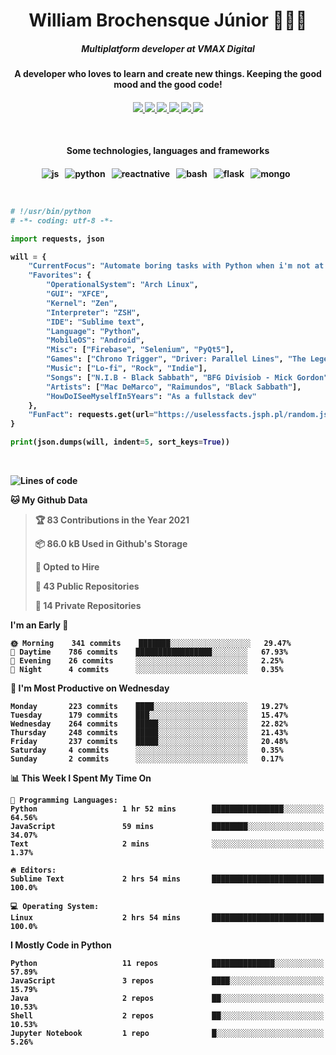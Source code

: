 <h1 align="center">William Brochensque Júnior 👨🏼‍💻</h1>

<h5 align="center">Multiplatform developer at VMAX Digital</h5>
<h4 align="center">A developer who loves to learn and create new things. Keeping the good mood and the good code!<h4/>

<p align="center">
	<a href="https://gist.github.com/willnaoosmith">
		<img src="https://img.shields.io/badge/-Github-000?style=for-the-badge&logo=Github&logoColor=white" />
	</a>
	<a href="https://stackoverflow.com/users/story/12368797">
		<img src="https://img.shields.io/badge/-Stackoverflow-4CA143?style=for-the-badge&logo=Stackoverflow&logoColor=white" />
	</a>
	<a href="mailto:brochensquewill@protonmail.com">
		<img src="https://img.shields.io/badge/protonmail-%238B89CC.svg?&style=for-the-badge&logo=protonmail&logoColor=white" />
	</a>
	<a href="https://www.facebook.com/willnaoosmith">
		<img src="https://img.shields.io/badge/facebook-%231877F2.svg?&style=for-the-badge&logo=facebook&logoColor=white" />
	</a>
	<a href="https://twitter.com/willnaoosmit">
		<img src="https://img.shields.io/badge/twitter-%231DA1F2.svg?&style=for-the-badge&logo=twitter&logoColor=white" />
	</a>
	<a href="https://open.spotify.com/playlist/7vH3uawXW4r3mX2NNglmeI?si=Fcrr0zmITmylmWQLg5ANgQ">
		<img src="https://img.shields.io/badge/spotify-%231ED760.svg?&style=for-the-badge&logo=spotify&logoColor=white" />
	</a>
</p>

<br>

<h4 align="center">Some technologies, languages and frameworks<h4/>
	
<p align="center">
	<img src="https://img.shields.io/badge/javascript%20-%23323330.svg?&style=for-the-badge&logo=javascript&logoColor=%23F7DF1E" alt="js" />&nbsp;&nbsp;
	<img src="https://img.shields.io/badge/python%20-%2314354C.svg?&style=for-the-badge&logo=python&logoColor=white" alt="python" />&nbsp;&nbsp;
	<img src="https://img.shields.io/badge/react_native%20-%2320232a.svg?&style=for-the-badge&logo=react&logoColor=%2361DAFB" alt="reactnative" />&nbsp;&nbsp;
	<img src="https://img.shields.io/badge/shell_script%20-%23121011.svg?&style=for-the-badge&logo=gnu-bash&logoColor=white" alt="bash" />&nbsp;&nbsp;
	<img src="https://img.shields.io/badge/flask%20-%23000.svg?&style=for-the-badge&logo=flask&logoColor=white" alt="flask" />&nbsp;&nbsp;
	<img src="https://img.shields.io/badge/MongoDB-%234ea94b.svg?&style=for-the-badge&logo=mongodb&logoColor=white" alt="mongo" />&nbsp;&nbsp;
</p>

<br>

```python
# !/usr/bin/python
# -*- coding: utf-8 -*-

import requests, json

will = {
    "CurrentFocus": "Automate boring tasks with Python when i'm not at work",
    "Favorites": {
        "OperationalSystem": "Arch Linux",
        "GUI": "XFCE",
        "Kernel": "Zen",
        "Interpreter": "ZSH",
        "IDE": "Sublime text",
        "Language": "Python",
        "MobileOS": "Android",
        "Misc": ["Firebase", "Selenium", "PyQt5"],
        "Games": ["Chrono Trigger", "Driver: Parallel Lines", "The Legend of Zelda: The Minish Cap", "Some kaizos"],
        "Music": ["Lo-fi", "Rock", "Indie"],
        "Songs": ["N.I.B - Black Sabbath", "BFG Divisiob - Mick Gordon", "Goodbye weekend - Mac DeMarco"],
        "Artists": ["Mac DeMarco", "Raimundos", "Black Sabbath"],
        "HowDoISeeMyselfIn5Years": "As a fullstack dev"
    },
    "FunFact": requests.get(url="https://uselessfacts.jsph.pl/random.json?language=en").json()['text']
}

print(json.dumps(will, indent=5, sort_keys=True))
```

<br>

<!--START_SECTION:waka-->
![Lines of code](https://img.shields.io/badge/From%20Hello%20World%20I%27ve%20Written-3.1%20million%20lines%20of%20code-blue)

**🐱 My Github Data** 

> 🏆 83 Contributions in the Year 2021
 > 
> 📦 86.0 kB Used in Github's Storage 
 > 
> 💼 Opted to Hire
 > 
> 📜 43 Public Repositories 
 > 
> 🔑 14 Private Repositories  
 > 
**I'm an Early 🐤** 

```text
🌞 Morning    341 commits    ███████░░░░░░░░░░░░░░░░░░   29.47% 
🌆 Daytime    786 commits    █████████████████░░░░░░░░   67.93% 
🌃 Evening    26 commits     ░░░░░░░░░░░░░░░░░░░░░░░░░   2.25% 
🌙 Night      4 commits      ░░░░░░░░░░░░░░░░░░░░░░░░░   0.35%

```
📅 **I'm Most Productive on Wednesday** 

```text
Monday       223 commits    ████░░░░░░░░░░░░░░░░░░░░░   19.27% 
Tuesday      179 commits    ███░░░░░░░░░░░░░░░░░░░░░░   15.47% 
Wednesday    264 commits    █████░░░░░░░░░░░░░░░░░░░░   22.82% 
Thursday     248 commits    █████░░░░░░░░░░░░░░░░░░░░   21.43% 
Friday       237 commits    █████░░░░░░░░░░░░░░░░░░░░   20.48% 
Saturday     4 commits      ░░░░░░░░░░░░░░░░░░░░░░░░░   0.35% 
Sunday       2 commits      ░░░░░░░░░░░░░░░░░░░░░░░░░   0.17%

```


📊 **This Week I Spent My Time On** 

```text
💬 Programming Languages: 
Python                   1 hr 52 mins        ████████████████░░░░░░░░░   64.56% 
JavaScript               59 mins             ████████░░░░░░░░░░░░░░░░░   34.07% 
Text                     2 mins              ░░░░░░░░░░░░░░░░░░░░░░░░░   1.37%

🔥 Editors: 
Sublime Text             2 hrs 54 mins       █████████████████████████   100.0%

💻 Operating System: 
Linux                    2 hrs 54 mins       █████████████████████████   100.0%

```

**I Mostly Code in Python** 

```text
Python                   11 repos            ██████████████░░░░░░░░░░░   57.89% 
JavaScript               3 repos             ████░░░░░░░░░░░░░░░░░░░░░   15.79% 
Java                     2 repos             ██░░░░░░░░░░░░░░░░░░░░░░░   10.53% 
Shell                    2 repos             ██░░░░░░░░░░░░░░░░░░░░░░░   10.53% 
Jupyter Notebook         1 repo              █░░░░░░░░░░░░░░░░░░░░░░░░   5.26%

```



<!--END_SECTION:waka-->
